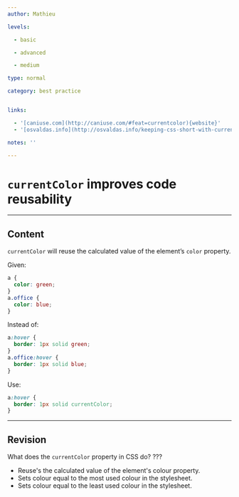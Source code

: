 ```yaml
---
author: Mathieu

levels:

  - basic

  - advanced

  - medium

type: normal

category: best practice


links:

  - '[caniuse.com](http://caniuse.com/#feat=currentcolor){website}'
  - '[osvaldas.info](http://osvaldas.info/keeping-css-short-with-currentcolor){website}'

notes: ''

---
```


# `currentColor` improves code reusability 

---
## Content

`currentColor` will reuse the calculated value of the element’s `color` property.

Given:
```css
a {
  color: green;
}
a.office {
  color: blue;
}
```

Instead of:
```css
a:hover {
  border: 1px solid green;
}
a.office:hover {
  border: 1px solid blue;
}
```
Use:
```css
a:hover {
  border: 1px solid currentColor;
}
```

---
## Revision

What does the `currentColor` property in CSS do? ???

* Reuse's the calculated value of the element's colour property.
* Sets colour equal to the most used colour in the stylesheet.
* Sets colour equal to the least used colour in the stylesheet.

 
